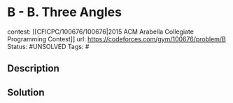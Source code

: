 # B - B. Three Angles

contest: [[CFICPC/100676/100676|2015 ACM Arabella Collegiate Programming Contest]]
url: https://codeforces.com/gym/100676/problem/B
Status: #UNSOLVED
Tags: #

## Description

## Solution

